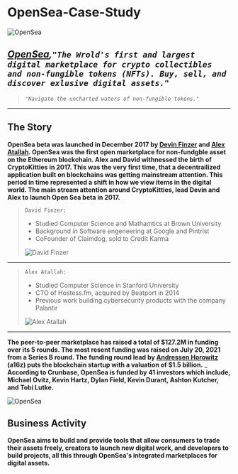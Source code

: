 # **OpenSea-Case-Study**

![OpenSea](https://storage.googleapis.com/opensea-static/Logomark/OpenSea-Full-Logo%20(dark)%20-%20thumb.png)

## *[OpenSea](<https://opensea.io/>),`"The Wrold's first and largest digital marketplace for crypto collectibles and non-fungible tokens (NFTs). Buy, sell, and discover exlusive digital assets."`*

>*`"Navigate the uncharted waters of non-fungible tokens."`*
---

## **The Story**

**OpenSea beta was launched in December 2017 by [Devin Finzer](https://www.linkedin.com/in/dfinzer/) and [Alex Atallah](https://www.linkedin.com/in/alexatallah). OpenSea was the first open marketplace for non-fundgble asset on the Ethereum blockchain.
Alex and David withnessed the birth of CryptoKitties in 2017. This was the very first time, that a decentrailized application built on blockchains was getting mainstream attention. This period in time represented a shift in how we view items in the digital world. The main stream attention around CryptoKitties, lead Devin and Alex to launch Open Sea beta in 2017.**

> ` David Finzer: `
>
> - Studied Computer Science and Mathamtics at Brown University
> - Background in Software engeneering at Google and Pintrist
> - CoFounder of Claimdog, sold to Credit Karma
>
> ![David Finzer](https://opensea.io/static/images/team/devin.png)
---
> `Alex Atallah:`
>
> - Studied Computer Science in Stanford University
> - CTO of Hostess.fm, acquired by Beatport in 2014
> - Previous work building cybersecurity products with the company Palantir
>
> ![Alex Atallah](https://opensea.io/static/images/team/alex.png)
---
 **The peer-to-peer  marketplace has raised a total of $127.2M in funding over its 5 rounds. The most resent funding was raised on July 20, 2021 from a Series B round. The funding round lead by [Andressen Horowitz](https://a16z.com/) (a16z) puts the blockchain startup with a valuation of $1.5 billion.**
_
**According to Crunbase, OpenSea is funded by 41 investors which include, Michael Ovitz, Kevin Hartz, Dylan Field, Kevin Durant, Ashton Kutcher, and Tobi Lutke.**

![OpenSea](https://storage.googleapis.com/opensea-static/about/All-NFT-Categories-Illustration.svg)

## **Business Activity**

**OpenSea aims to build and provide tools that allow consumers to trade their assets freely, creators to launch new digital work, and developers to build projects, all this through OpenSea's integrated marketplaces for digital assets.**
